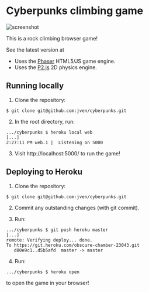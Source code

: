 # Cyberpunks climbing game

![screenshot](https://i.ibb.co/XFfNMQb/Screenshot.png)

This is a rock climbing browser game!

See the latest version at 

- Uses the [Phaser](https://phaser.io) HTML5/JS game engine.
- Uses the [P2.js](https://schteppe.github.io/p2.js/) 2D physics engine.

## Running locally
1. Clone the repository:

```shell
$ git clone git@github.com:jven/cyberpunks.git
```

2. In the root directory, run:

```shell
.../cyberpunks $ heroku local web
[...]
2:27:11 PM web.1 |  Listening on 5000
```

3. Visit http://localhost:5000/ to run the game!

## Deploying to Heroku
1. Clone the repository:

```shell
$ git clone git@github.com:jven/cyberpunks.git
```

2. Commit any outstanding changes (with git commit).

3. Run:

```shell
.../cyberpunks $ git push heroku master
[...]
remote: Verifying deploy... done.
To https://git.heroku.com/obscure-chamber-23043.git
   d80e9c1..d5b5afd  master -> master
```

4. Run:

```shell
.../cyberpunks $ heroku open
```

to open the game in your browser!
